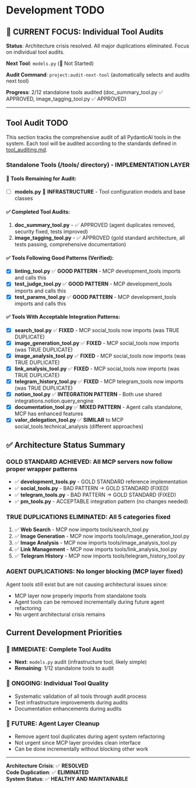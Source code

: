 # Development TODO

## 🚀 CURRENT FOCUS: Individual Tool Audits

**Status**: Architecture crisis resolved. All major duplications eliminated. Focus on individual tool audits.

**Next Tool**: `models.py` (🔴 Not Started)

**Audit Command**: `project:audit-next-tool` (automatically selects and audits next tool)

**Progress**: 2/12 standalone tools audited (doc_summary_tool.py ✅ APPROVED, image_tagging_tool.py ✅ APPROVED)

---

## Tool Audit TODO

This section tracks the comprehensive audit of all PydanticAI tools in the system. Each tool will be audited according to the standards defined in [tool_auditing.md](./tool_auditing.md).

### Standalone Tools (/tools/ directory) - **IMPLEMENTATION LAYER**

#### 🔴 Tools Remaining for Audit:
- [ ] **models.py** 🔴 **INFRASTRUCTURE** - Tool configuration models and base classes

#### ✅ Completed Tool Audits:
1. **doc_summary_tool.py** - ✅ APPROVED (agent duplicates removed, security fixed, tests improved)
2. **image_tagging_tool.py** - ✅ APPROVED (gold standard architecture, all tests passing, comprehensive documentation)

#### ✅ Tools Following Good Patterns (Verified):
- [x] **linting_tool.py** ✅ **GOOD PATTERN** - MCP development_tools imports and calls this
- [x] **test_judge_tool.py** ✅ **GOOD PATTERN** - MCP development_tools imports and calls this
- [x] **test_params_tool.py** ✅ **GOOD PATTERN** - MCP development_tools imports and calls this

#### ✅ Tools With Acceptable Integration Patterns:
- [x] **search_tool.py** ✅ **FIXED** - MCP social_tools now imports (was TRUE DUPLICATE)
- [x] **image_generation_tool.py** ✅ **FIXED** - MCP social_tools now imports (was TRUE DUPLICATE)
- [x] **image_analysis_tool.py** ✅ **FIXED** - MCP social_tools now imports (was TRUE DUPLICATE)
- [x] **link_analysis_tool.py** ✅ **FIXED** - MCP social_tools now imports (was TRUE DUPLICATE)
- [x] **telegram_history_tool.py** ✅ **FIXED** - MCP telegram_tools now imports (was TRUE DUPLICATE)
- [x] **notion_tool.py** ✅ **INTEGRATION PATTERN** - Both use shared integrations.notion.query_engine
- [x] **documentation_tool.py** ✅ **MIXED PATTERN** - Agent calls standalone, MCP has enhanced features
- [x] **valor_delegation_tool.py** ✅ **SIMILAR** to MCP social_tools.technical_analysis (different approaches)

## ✅ Architecture Status Summary

### **GOLD STANDARD ACHIEVED**: All MCP servers now follow proper wrapper patterns
- ✅ **development_tools.py** - GOLD STANDARD reference implementation
- ✅ **social_tools.py** - BAD PATTERN → GOLD STANDARD (FIXED)
- ✅ **telegram_tools.py** - BAD PATTERN → GOLD STANDARD (FIXED)
- ✅ **pm_tools.py** - ACCEPTABLE integration pattern (no changes needed)

### **TRUE DUPLICATIONS ELIMINATED**: All 5 categories fixed
1. ✅ **Web Search** - MCP now imports tools/search_tool.py
2. ✅ **Image Generation** - MCP now imports tools/image_generation_tool.py
3. ✅ **Image Analysis** - MCP now imports tools/image_analysis_tool.py
4. ✅ **Link Management** - MCP now imports tools/link_analysis_tool.py
5. ✅ **Telegram History** - MCP now imports tools/telegram_history_tool.py

### **AGENT DUPLICATIONS**: No longer blocking (MCP layer fixed)
Agent tools still exist but are not causing architectural issues since:
- MCP layer now properly imports from standalone tools
- Agent tools can be removed incrementally during future agent refactoring
- No urgent architectural crisis remains

## Current Development Priorities

### 🎯 **IMMEDIATE**: Complete Tool Audits
- **Next**: `models.py` audit (infrastructure tool, likely simple)
- **Remaining**: 1/12 standalone tools to audit

### 🔄 **ONGOING**: Individual Tool Quality
- Systematic validation of all tools through audit process
- Test infrastructure improvements during audits
- Documentation enhancements during audits

### 🚀 **FUTURE**: Agent Layer Cleanup
- Remove agent tool duplicates during agent system refactoring
- Not urgent since MCP layer provides clean interface
- Can be done incrementally without blocking other work

---

**Architecture Crisis**: ✅ **RESOLVED**  
**Code Duplication**: ✅ **ELIMINATED**  
**System Status**: ✅ **HEALTHY AND MAINTAINABLE**